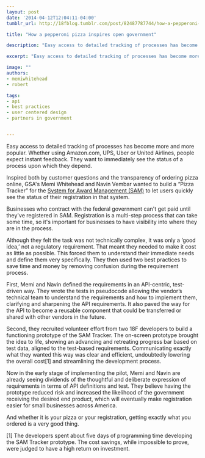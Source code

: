 ```yaml
---
layout: post
date: '2014-04-12T12:04:11-04:00'
tumblr_url: http://18fblog.tumblr.com/post/82487787744/how-a-pepperoni-pizza-is-inspiring-open-government

title: "How a pepperoni pizza inspires open government"

description: "Easy access to detailed tracking of processes has become more and more popular. Whether using Amazon.com, UPS, Uber or United Airlines, people expect instant feedback. They want to immediately see the status of a process upon which they depend."

excerpt: "Easy access to detailed tracking of processes has become more and more popular. Whether using Amazon.com, UPS, Uber or United Airlines, people expect instant feedback. They want to immediately see the status of a process upon which they depend."

image: ""
authors:
- memiwhitehead
- robert

tags:
- api
- best practices
- user centered design
- partners in government


---
```


Easy access to detailed tracking of processes has become more and more
popular. Whether using Amazon.com, UPS, Uber or United Airlines, people
expect instant feedback. They want to immediately see the status of a
process upon which they depend.

Inspired both by customer questions and the transparency of ordering
pizza online, GSA's Memi Whitehead and Navin Vembar wanted to build a
“Pizza Tracker” for the [System for Award Management
(SAM)](https://www.sam.gov/) to let users quickly see the status of
their registration in that system.

Businesses who contract with the federal government can't get paid until
they've registered in SAM. Registration is a multi-step process that can
take some time, so it's important for businesses to have visibility into
where they are in the process.

Although they felt the task was not technically complex, it was only a
‘good idea,’ not a regulatory requirement. That meant they needed to
make it cost as little as possible. This forced them to understand their
immediate needs and define them very specifically. They then used two
best practices to save time and money by removing confusion during the
requirement process.

First, Memi and Navin defined the requirements in an API-centric,
test-driven way. They wrote the tests in pseudocode allowing the
vendor’s technical team to understand the requirements and how to
implement them, clarifying and sharpening the API requirements. It also
paved the way for the API to become a reusable component that could be
transferred or shared with other vendors in the future.

Second, they recruited volunteer effort from two 18F developers to build
a functioning prototype of the SAM Tracker. The on-screen prototype
brought the idea to life, showing an advancing and retreating progress
bar based on test data, aligned to the test-based requirements.
Communicating exactly what they wanted this way was clear and efficient,
undoubtedly lowering the overall cost[1] and streamlining the
development process.

Now in the early stage of implementing the pilot, Memi and Navin are
already seeing dividends of the thoughtful and deliberate expression of
requirements in terms of API definitions and test. They believe having
the prototype reduced risk and increased the likelihood of the
government receiving the desired end product, which will eventually make
registration easier for small businesses across America.

And whether it is your pizza or your registration, getting exactly what
you ordered is a very good thing.

[1] The developers spent about five days of programming time developing
the SAM Tracker prototype. The cost savings, while impossible to prove,
were judged to have a high return on investment.
